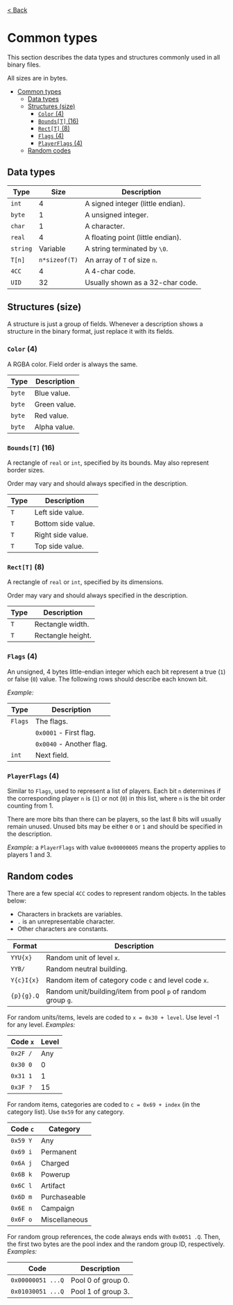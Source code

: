 [< Back](../index.md)

# Common types

This section describes the data types and structures commonly used in all binary files.

All sizes are in bytes.

- [Common types](#common-types)
  - [Data types](#data-types)
  - [Structures (size)](#structures-size)
    - [`Color` (4)](#color-4)
    - [`Bounds[T]` (16)](#boundst-16)
    - [`Rect[T]` (8)](#rectt-8)
    - [`Flags` (4)](#flags-4)
    - [`PlayerFlags` (4)](#playerflags-4)
  - [Random codes](#random-codes)
  
## Data types

| Type     | Size          | Description                       |
| -------- | ------------- | --------------------------------- |
| `int`    | 4             | A signed integer (little endian). |
| `byte`   | 1             | A unsigned integer.               |
| `char`   | 1             | A character.                      |
| `real`   | 4             | A floating point (little endian). |
| `string` | Variable      | A string terminated by `\0`.      |
| `T[n]`   | `n*sizeof(T)` | An array of `T` of size `n`.      |
| `4CC`    | 4             | A 4-char code.                    |
| `UID`    | 32            | Usually shown as a 32-char code.  |

## Structures (size)

A structure is just a group of fields.
Whenever a description shows a structure in the binary format, just replace it with its fields.

### `Color` (4)

A RGBA color. Field order is always the same.

| Type   | Description  |
| ------ | ------------ |
| `byte` | Blue value.  |
| `byte` | Green value. |
| `byte` | Red value.   |
| `byte` | Alpha value. |

### `Bounds[T]` (16)

A rectangle of `real` or `int`, specified by its bounds. May also represent border sizes.

Order may vary and should always specified in the description.

| Type | Description        |
| ---- | ------------------ |
| `T`  | Left side value.   |
| `T`  | Bottom side value. |
| `T`  | Right side value.  |
| `T`  | Top side value.    |

### `Rect[T]` (8)

A rectangle of `real` or `int`, specified by its dimensions.

Order may vary and should always specified in the description.

| Type | Description       |
| ---- | ----------------- |
| `T`  | Rectangle width.  |
| `T`  | Rectangle height. |

### `Flags` (4)

An unsigned, 4 bytes little-endian integer which each bit represent a true (`1`) or false (`0`) value.
The following rows should describe each known bit.

_Example:_

| Type    | Description              |
| ------- | ------------------------ |
| `Flags` | The flags.               |
| &nbsp;  | `0x0001` - First flag.   |
| &nbsp;  | `0x0040` - Another flag. |
| `int`   | Next field.              |

### `PlayerFlags` (4)

Similar to `Flags`, used to represent a list of players. Each bit `n` determines if the corresponding player `n` is (`1`) or not (`0`) in this list, where `n` is the bit order counting from 1.

There are more bits than there can be players, so the last 8 bits will usually remain unused.
Unused bits may be either `0` or `1` and should be specified in the description.

_Example:_ a `PlayerFlags` with value `0x00000005` means the property applies to players 1 and 3.

## Random codes

There are a few special `4CC` codes to represent random objects.
In the tables below:
- Characters in brackets are variables.
- `.` is an unrepresentable character.
- Other characters are constants.

| Format     | Description                                                  |
| ---------- | ------------------------------------------------------------ |
| `YYU{x}`   | Random unit of level `x`.                                    |
| `YYB/`     | Random neutral building.                                     |
| `Y{c}I{x}` | Random item of category code `c` and level code `x`.         |
| `{p}{g}.Q` | Random unit/building/item from pool `p` of random group `g`. |

For random units/items, levels are coded to `x = 0x30 + level`. Use level -1 for any level.
_Examples:_

| Code `x` | Level |
| -------- | ----- |
| `0x2F /` | Any   |
| `0x30 0` | 0     |
| `0x31 1` | 1     |
| `0x3F ?` | 15    |

For random items, categories are coded to `c = 0x69 + index` (in the category list). Use `0x59` for any category.

| Code `c` | Category      |
| -------- | ------------- |
| `0x59 Y` | Any           |
| `0x69 i` | Permanent     |
| `0x6A j` | Charged       |
| `0x6B k` | Powerup       |
| `0x6C l` | Artifact      |
| `0x6D m` | Purchaseable  |
| `0x6E n` | Campaign      |
| `0x6F o` | Miscellaneous |

For random group references, the code always ends with `0x0051 .Q`.
Then, the first two bytes are the pool index and the random group ID, respectively.
_Examples:_

| Code              | Description        |
| ----------------- | ------------------ |
| `0x00000051 ...Q` | Pool 0 of group 0. |
| `0x01030051 ...Q` | Pool 1 of group 3. |

